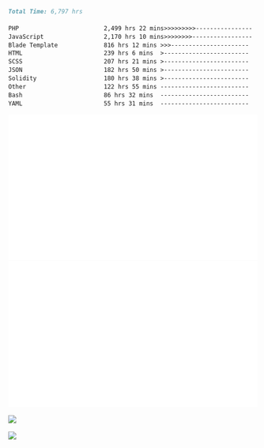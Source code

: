 <!--START_SECTION:waka-->

```markdown
Total Time: 6,797 hrs

PHP                        2,499 hrs 22 mins>>>>>>>>>----------------   36.12 %
JavaScript                 2,170 hrs 10 mins>>>>>>>>-----------------   31.36 %
Blade Template             816 hrs 12 mins >>>----------------------   11.80 %
HTML                       239 hrs 6 mins  >------------------------   03.46 %
SCSS                       207 hrs 21 mins >------------------------   03.00 %
JSON                       182 hrs 50 mins >------------------------   02.64 %
Solidity                   180 hrs 38 mins >------------------------   02.61 %
Other                      122 hrs 55 mins -------------------------   01.78 %
Bash                       86 hrs 32 mins  -------------------------   01.25 %
YAML                       55 hrs 31 mins  -------------------------   00.80 %
```

<!--END_SECTION:waka-->

![](https://raw.githubusercontent.com/DrMaxis/github-stats-transparent/output/generated/overview.svg)
![](https://raw.githubusercontent.com/DrMaxis/github-stats-transparent/output/generated/languages.svg)

![](https://git-readme-stats-drmaxis-projects.vercel.app/api?username=drmaxis&show_icons=true&theme=outrun&count_private=true&show=reviews,discussions_started,discussions_answered,prs_merged,prs_merged_percentage&custom_title=2024%20Github%20Rank)
 
<a href="https://count.getloli.com/"><img src="https://count.getloli.com/get/@:maxis-the-alchemist?theme=rule34"></a>
<!-- https://count.getloli.com/get/@alchemist?theme=rule34 -->
<br>
